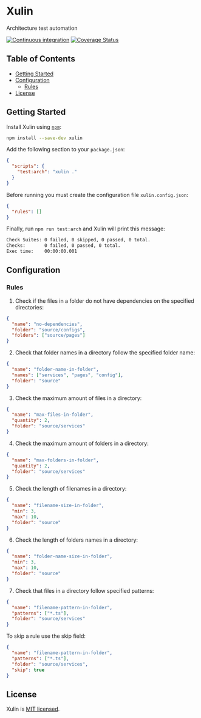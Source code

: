 # Xulin

Architecture test automation

[![Continuous integration](https://github.com/luansv1495/xulin/actions/workflows/ci.yml/badge.svg)](https://github.com/luansv1495/xulin/actions/workflows/ci.yml) [![Coverage Status](https://coveralls.io/repos/github/luansv1495/xulin/badge.svg?branch=main)](https://coveralls.io/github/luansv1495/xulin?branch=main)

## Table of Contents

- [Getting Started](#getting-started)
- [Configuration](#configuration)
  - [Rules](#rules)
- [License](#license)

## Getting Started

Install Xulin using [`npm`](https://www.npmjs.com/package/xulin):

```bash
npm install --save-dev xulin
```

Add the following section to your `package.json`:

```json
{
  "scripts": {
    "test:arch": "xulin ."
  }
}
```

Before running you must create the configuration file `xulin.config.json`:

```json
{
  "rules": []
}
```

Finally, run `npm run test:arch` and Xulin will print this message:

```bash
Check Suites: 0 failed, 0 skipped, 0 passed, 0 total.
Checks:       0 failed, 0 passed, 0 total.
Exec time:    00:00:00.001
```

## Configuration

### Rules

1. Check if the files in a folder do not have dependencies on the specified directories:

```json
{
  "name": "no-dependencies",
  "folder": "source/configs",
  "folders": ["source/pages"]
}
```

2. Check that folder names in a directory follow the specified folder name:

```json
{
  "name": "folder-name-in-folder",
  "names": ["services", "pages", "config"],
  "folder": "source"
}
```

3. Check the maximum amount of files in a directory:

```json
{
  "name": "max-files-in-folder",
  "quantity": 2,
  "folder": "source/services"
}
```

4. Check the maximum amount of folders in a directory:

```json
{
  "name": "max-folders-in-folder",
  "quantity": 2,
  "folder": "source/services"
}
```

5. Check the length of filenames in a directory:

```json
{
  "name": "filename-size-in-folder",
  "min": 3,
  "max": 10,
  "folder": "source"
}
```

6. Check the length of folders names in a directory:

```json
{
  "name": "folder-name-size-in-folder",
  "min": 3,
  "max": 10,
  "folder": "source"
}
```

7. Check that files in a directory follow specified patterns:

```json
{
  "name": "filename-pattern-in-folder",
  "patterns": ["*.ts"],
  "folder": "source/services"
}
```

To skip a rule use the skip field:

```json
{
  "name": "filename-pattern-in-folder",
  "patterns": ["*.ts"],
  "folder": "source/services",
  "skip": true
}
```

## License

Xulin is [MIT licensed](./LICENSE).
